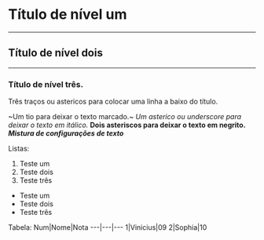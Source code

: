 # Título de nível um
---
## Título de nível dois
***
### Título de nível três.
Três traços ou astericos para colocar uma linha a baixo do título.

~Um tio para deixar o texto marcado.~
*Um asterico ou underscore para deixar o texto em itálico.*
**Dois asteriscos para deixar o texto em negrito.**
__*Mistura de configurações de texto*__

Listas:
1. Teste um
2. Teste dois
3. Teste três

* Teste um
* Teste dois
* Teste três

Tabela:
Num|Nome|Nota
---|---|---
1|Vinicius|09
2|Sophia|10


